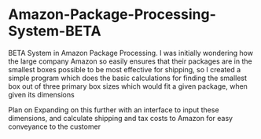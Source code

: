 # Amazon-Package-Processing-System-BETA

BETA System in Amazon Package Processing. I was initially wondering how the large company Amazon so easily
ensures that their packages are in the smallest boxes possible to be most effective for shipping, so I created
a simple program which does the basic calculations for finding the smallest box out of three primary 
box sizes which would fit a given package, when given its dimensions

Plan on Expanding on this further with an interface to input these dimensions, and calculate shipping and tax costs 
to Amazon for easy conveyance to the customer 
